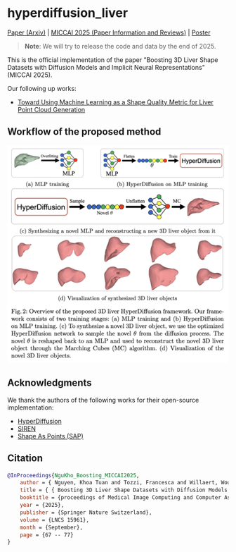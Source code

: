 # hyperdiffusion_liver
[Paper (Arxiv)](https://arxiv.org/abs/2504.19402) | [MICCAI 2025 (Paper Information and Reviews)](https://papers.miccai.org/miccai-2025/0105-Paper2124.html) | [Poster](src/Khoa_HyperDiffusionLiver_poster.pdf)

> **Note**: We will try to release the code and data by the end of 2025.

This is the official implementation of the paper "Boosting 3D Liver Shape Datasets with Diffusion Models and Implicit Neural Representations" (MICCAI 2025).

Our following up works:
- [Toward Using Machine Learning as a Shape Quality Metric for Liver Point Cloud Generation](https://arxiv.org/abs/2508.02482)




## Workflow of the proposed method

![](src/teaser_figure.png)



## Acknowledgments
We thank the authors of the following works for their open-source implementation:
- [HyperDiffusion](https://github.com/Rgtemze/HyperDiffusion)
- [SIREN](https://github.com/vsitzmann/siren)
- [Shape As Points (SAP)](https://github.com/autonomousvision/shape_as_points)



## Citation
```bibtex
@InProceedings{NguKho_Boosting_MICCAI2025,
    author = { Nguyen, Khoa Tuan and Tozzi, Francesca and Willaert, Wouter and Vankerschaver, Joris and Rashidian, Niki and De Neve, Wesley},
    title = { { Boosting 3D Liver Shape Datasets with Diffusion Models and Implicit Neural Representations } },
    booktitle = {proceedings of Medical Image Computing and Computer Assisted Intervention -- MICCAI 2025},
    year = {2025},
    publisher = {Springer Nature Switzerland},
    volume = {LNCS 15961},
    month = {September},
    page = {67 -- 77}
}
```